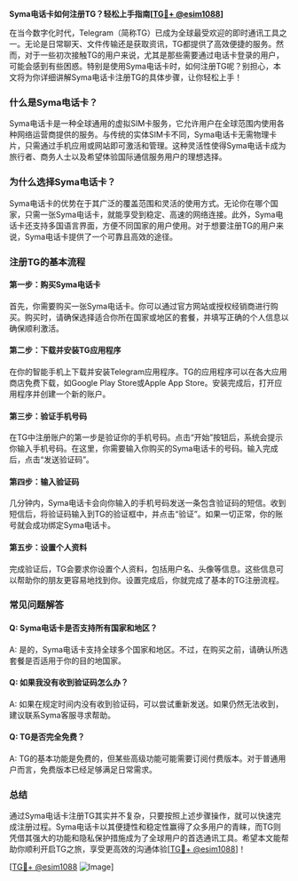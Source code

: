 **Syma电话卡如何注册TG？轻松上手指南[[TG💪+ @esim1088](https://t.me/s/esim1088)]**

在当今数字化时代，Telegram（简称TG）已成为全球最受欢迎的即时通讯工具之一。无论是日常聊天、文件传输还是获取资讯，TG都提供了高效便捷的服务。然而，对于一些初次接触TG的用户来说，尤其是那些需要通过电话卡登录的用户，可能会感到有些困惑。特别是使用Syma电话卡时，如何注册TG呢？别担心，本文将为你详细讲解Syma电话卡注册TG的具体步骤，让你轻松上手！

### 什么是Syma电话卡？

Syma电话卡是一种全球通用的虚拟SIM卡服务，它允许用户在全球范围内使用各种网络运营商提供的服务。与传统的实体SIM卡不同，Syma电话卡无需物理卡片，只需通过手机应用或网站即可激活和管理。这种灵活性使得Syma电话卡成为旅行者、商务人士以及希望体验国际通信服务用户的理想选择。

### 为什么选择Syma电话卡？

Syma电话卡的优势在于其广泛的覆盖范围和灵活的使用方式。无论你在哪个国家，只需一张Syma电话卡，就能享受到稳定、高速的网络连接。此外，Syma电话卡还支持多国语言界面，方便不同国家的用户使用。对于想要注册TG的用户来说，Syma电话卡提供了一个可靠且高效的途径。

### 注册TG的基本流程

#### 第一步：购买Syma电话卡

首先，你需要购买一张Syma电话卡。你可以通过官方网站或授权经销商进行购买。购买时，请确保选择适合你所在国家或地区的套餐，并填写正确的个人信息以确保顺利激活。

#### 第二步：下载并安装TG应用程序

在你的智能手机上下载并安装Telegram应用程序。TG的应用程序可以在各大应用商店免费下载，如Google Play Store或Apple App Store。安装完成后，打开应用程序并创建一个新的账户。

#### 第三步：验证手机号码

在TG中注册账户的第一步是验证你的手机号码。点击“开始”按钮后，系统会提示你输入手机号码。在这里，你需要输入你购买的Syma电话卡的号码。输入完成后，点击“发送验证码”。

#### 第四步：输入验证码

几分钟内，Syma电话卡会向你输入的手机号码发送一条包含验证码的短信。收到短信后，将验证码输入到TG的验证框中，并点击“验证”。如果一切正常，你的账号就会成功绑定Syma电话卡。

#### 第五步：设置个人资料

完成验证后，TG会要求你设置个人资料，包括用户名、头像等信息。这些信息可以帮助你的朋友更容易地找到你。设置完成后，你就完成了基本的TG注册流程。

### 常见问题解答

#### Q: Syma电话卡是否支持所有国家和地区？
A: 是的，Syma电话卡支持全球多个国家和地区。不过，在购买之前，请确认所选套餐是否适用于你的目的地国家。

#### Q: 如果我没有收到验证码怎么办？
A: 如果在规定时间内没有收到验证码，可以尝试重新发送。如果仍然无法收到，建议联系Syma客服寻求帮助。

#### Q: TG是否完全免费？
A: TG的基本功能是免费的，但某些高级功能可能需要订阅付费版本。对于普通用户而言，免费版本已经足够满足日常需求。

### 总结

通过Syma电话卡注册TG其实并不复杂，只要按照上述步骤操作，就可以快速完成注册过程。Syma电话卡以其便捷性和稳定性赢得了众多用户的青睐，而TG则凭借其强大的功能和隐私保护措施成为了全球用户的首选通讯工具。希望本文能帮助你顺利开启TG之旅，享受更高效的沟通体验[[TG💪+ @esim1088](https://t.me/s/esim1088)]！

[[TG💪+ @esim1088](https://t.me/s/esim1088) ![Image](https://i.postimg.cc/4NQfJmqS/Snipaste-2025-05-13-00-14-12.png)]